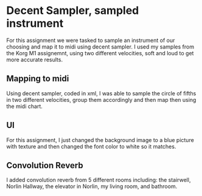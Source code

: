 # Decent Sampler, sampled instrument

For this assignment we were tasked to sample an instrument of our choosing and map it to midi using decent sampler.
I used my samples from the Korg M1 assignemnt, using two different velocities, soft and loud to get more accurate results.

## Mapping to midi

Using decent sampler, coded in xml, I was able to sample the circle of fifths in two different velocities, group them accordingly and then map then using the midi chart. 

## UI

For this assignment, I just changed the background image to a blue picture with texture and then changed the font color to white so it matches. 


## Convolution Reverb 

I added convolution reverb from 5 different rooms including: the stairwell, Norlin Hallway, the elevator in Norlin, my living room, and bathroom.
